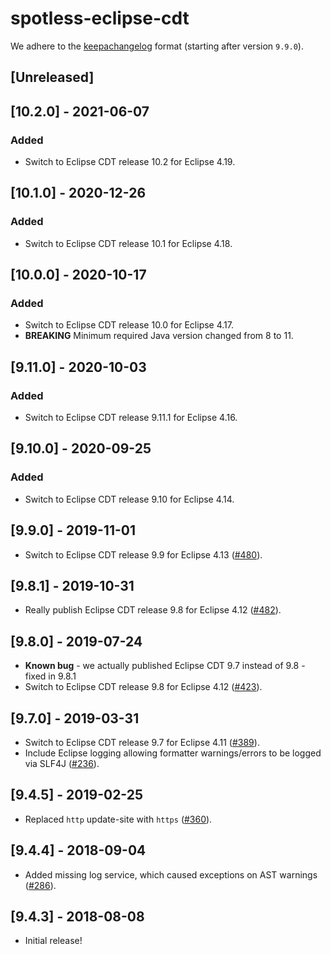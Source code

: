 # spotless-eclipse-cdt

We adhere to the [keepachangelog](https://keepachangelog.com/en/1.0.0/) format (starting after version `9.9.0`).

## [Unreleased]

## [10.2.0] - 2021-06-07
### Added
* Switch to Eclipse CDT release 10.2 for Eclipse 4.19.

## [10.1.0] - 2020-12-26
### Added
* Switch to Eclipse CDT release 10.1 for Eclipse 4.18.

## [10.0.0] - 2020-10-17
### Added
* Switch to Eclipse CDT release 10.0 for Eclipse 4.17.
* **BREAKING** Minimum required Java version changed from 8 to 11.

## [9.11.0] - 2020-10-03
### Added
* Switch to Eclipse CDT release 9.11.1 for Eclipse 4.16.

## [9.10.0] - 2020-09-25
### Added
* Switch to Eclipse CDT release 9.10 for Eclipse 4.14.

## [9.9.0] - 2019-11-01
* Switch to Eclipse CDT release 9.9 for Eclipse 4.13 ([#480](https://github.com/diffplug/spotless/issues/480)).

## [9.8.1] - 2019-10-31
* Really publish Eclipse CDT release 9.8 for Eclipse 4.12 ([#482](https://github.com/diffplug/spotless/pull/482)).

## [9.8.0] - 2019-07-24
* **Known bug** - we actually published Eclipse CDT 9.7 instead of 9.8 - fixed in 9.8.1
* Switch to Eclipse CDT release 9.8 for Eclipse 4.12 ([#423](https://github.com/diffplug/spotless/pull/423)).

## [9.7.0] - 2019-03-31
* Switch to Eclipse CDT release 9.7 for Eclipse 4.11 ([#389](https://github.com/diffplug/spotless/pull/389)).
* Include Eclipse logging allowing formatter warnings/errors to be logged via SLF4J ([#236](https://github.com/diffplug/spotless/issues/236)).

## [9.4.5] - 2019-02-25
* Replaced `http` update-site with `https` ([#360](https://github.com/diffplug/spotless/issues/360)).

## [9.4.4] - 2018-09-04
* Added missing log service, which caused exceptions on AST warnings ([#286](https://github.com/diffplug/spotless/pull/286)).

## [9.4.3] - 2018-08-08
* Initial release!
